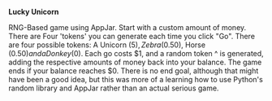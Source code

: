 **Lucky Unicorn**

RNG-Based game using AppJar.
Start with a custom amount of money.
There are Four 'tokens' you can generate each time you click "Go". There are four possible tokens: A Unicorn ($5), Zebra ($0.50), Horse ($0.50) and a Donkey ($0).
Each go costs $1, and a random token ^ is generated, adding the respective amounts of money back into your balance.
The game ends if your balance reaches $0. There is no end goal, although that might have been a good idea, but this was more of a learning how to use Python's random library
and AppJar rather than an actual serious game.

